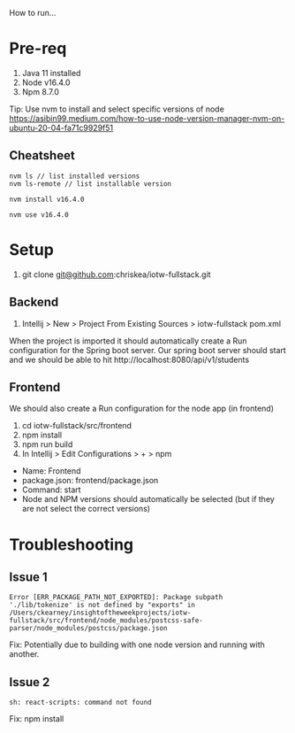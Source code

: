 How to run...

# Pre-req
1. Java 11 installed
2. Node v16.4.0
3. Npm 8.7.0

Tip: Use nvm to install and select specific versions of node https://asibin99.medium.com/how-to-use-node-version-manager-nvm-on-ubuntu-20-04-fa71c9929f51

## Cheatsheet
```
nvm ls // list installed versions
nvm ls-remote // list installable version

nvm install v16.4.0

nvm use v16.4.0
```

# Setup
1. git clone git@github.com:chriskea/iotw-fullstack.git

## Backend
1. Intellij > New > Project From Existing Sources > iotw-fullstack pom.xml

When the project is imported it should automatically create a Run configuration for the Spring boot server. Our spring boot server should start and we should be able to hit http://localhost:8080/api/v1/students

## Frontend
We should also create a Run configuration for the node app (in frontend)

1. cd iotw-fullstack/src/frontend
2. npm install
3. npm run build
4. In Intellij > Edit Configurations > + > npm
- Name: Frontend
- package.json: frontend/package.json
- Command: start
- Node and NPM versions should automatically be selected (but if they are not select the correct versions)

# Troubleshooting

## Issue 1
```
Error [ERR_PACKAGE_PATH_NOT_EXPORTED]: Package subpath './lib/tokenize' is not defined by "exports" in /Users/ckearney/insightoftheweekprojects/iotw-fullstack/src/frontend/node_modules/postcss-safe-parser/node_modules/postcss/package.json
```

Fix:
Potentially due to building with one node version and running with another. 

## Issue 2
```
sh: react-scripts: command not found
```

Fix: npm install






